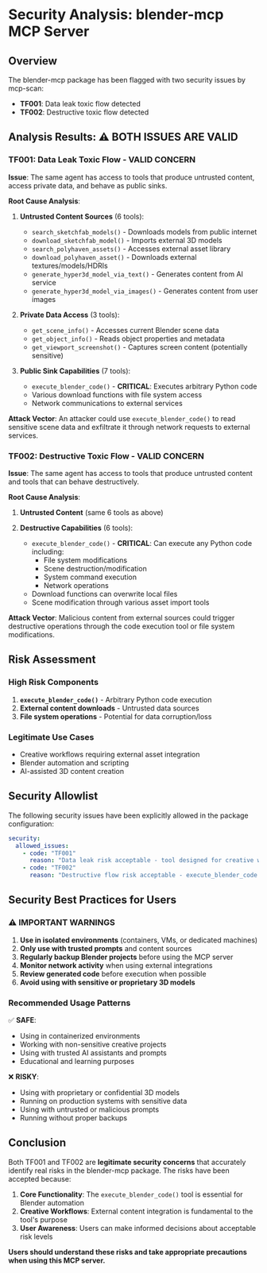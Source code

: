 # Security Analysis: blender-mcp MCP Server

## Overview
The blender-mcp package has been flagged with two security issues by mcp-scan:
- **TF001**: Data leak toxic flow detected
- **TF002**: Destructive toxic flow detected

## Analysis Results: ⚠️ BOTH ISSUES ARE VALID

### TF001: Data Leak Toxic Flow - VALID CONCERN

**Issue**: The same agent has access to tools that produce untrusted content, access private data, and behave as public sinks.

**Root Cause Analysis**:

1. **Untrusted Content Sources** (6 tools):
   - `search_sketchfab_models()` - Downloads models from public internet
   - `download_sketchfab_model()` - Imports external 3D models  
   - `search_polyhaven_assets()` - Accesses external asset library
   - `download_polyhaven_asset()` - Downloads external textures/models/HDRIs
   - `generate_hyper3d_model_via_text()` - Generates content from AI service
   - `generate_hyper3d_model_via_images()` - Generates content from user images

2. **Private Data Access** (3 tools):
   - `get_scene_info()` - Accesses current Blender scene data
   - `get_object_info()` - Reads object properties and metadata  
   - `get_viewport_screenshot()` - Captures screen content (potentially sensitive)

3. **Public Sink Capabilities** (7 tools):
   - `execute_blender_code()` - **CRITICAL**: Executes arbitrary Python code
   - Various download functions with file system access
   - Network communications to external services

**Attack Vector**: 
An attacker could use `execute_blender_code()` to read sensitive scene data and exfiltrate it through network requests to external services.

### TF002: Destructive Toxic Flow - VALID CONCERN

**Issue**: The same agent has access to tools that produce untrusted content and tools that can behave destructively.

**Root Cause Analysis**:

1. **Untrusted Content** (same 6 tools as above)

2. **Destructive Capabilities** (6 tools):
   - `execute_blender_code()` - **CRITICAL**: Can execute any Python code including:
     - File system modifications
     - Scene destruction/modification  
     - System command execution
     - Network operations
   - Download functions can overwrite local files
   - Scene modification through various asset import tools

**Attack Vector**:
Malicious content from external sources could trigger destructive operations through the code execution tool or file system modifications.

## Risk Assessment

### High Risk Components
1. **`execute_blender_code()`** - Arbitrary Python code execution
2. **External content downloads** - Untrusted data sources
3. **File system operations** - Potential for data corruption/loss

### Legitimate Use Cases
- Creative workflows requiring external asset integration
- Blender automation and scripting
- AI-assisted 3D content creation

## Security Allowlist

The following security issues have been explicitly allowed in the package configuration:

```yaml
security:
  allowed_issues:
    - code: "TF001"
      reason: "Data leak risk acceptable - tool designed for creative workflows where external content integration is essential. Users should be aware of potential data exposure through code execution capabilities."
    - code: "TF002" 
      reason: "Destructive flow risk acceptable - execute_blender_code tool is core functionality for Blender automation. Users should only use with trusted prompts and in isolated environments."
```

## Security Best Practices for Users

### ⚠️ IMPORTANT WARNINGS

1. **Use in isolated environments** (containers, VMs, or dedicated machines)
2. **Only use with trusted prompts** and content sources
3. **Regularly backup Blender projects** before using the MCP server
4. **Monitor network activity** when using external integrations
5. **Review generated code** before execution when possible
6. **Avoid using with sensitive or proprietary 3D models**

### Recommended Usage Patterns

✅ **SAFE**:
- Using in containerized environments
- Working with non-sensitive creative projects
- Using with trusted AI assistants and prompts
- Educational and learning purposes

❌ **RISKY**:
- Using with proprietary or confidential 3D models
- Running on production systems with sensitive data
- Using with untrusted or malicious prompts
- Running without proper backups

## Conclusion

Both TF001 and TF002 are **legitimate security concerns** that accurately identify real risks in the blender-mcp package. The risks have been accepted because:

1. **Core Functionality**: The `execute_blender_code()` tool is essential for Blender automation
2. **Creative Workflows**: External content integration is fundamental to the tool's purpose
3. **User Awareness**: Users can make informed decisions about acceptable risk levels

**Users should understand these risks and take appropriate precautions when using this MCP server.**